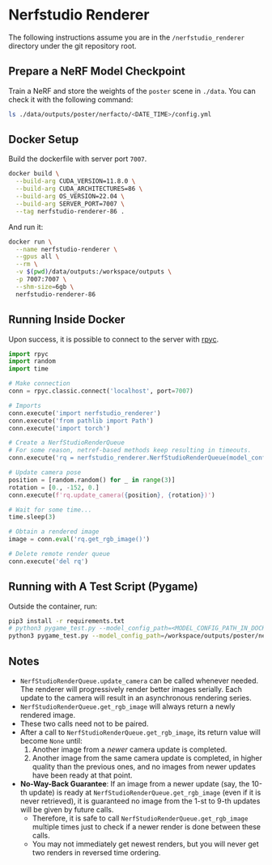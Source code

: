 # Nerfstudio Renderer

The following instructions assume you are in the `/nerfstudio_renderer` directory under the git repository root.

## Prepare a NeRF Model Checkpoint

Train a NeRF and store the weights of the `poster` scene in `./data`. You can check it with the following command:

```sh
ls ./data/outputs/poster/nerfacto/<DATE_TIME>/config.yml
```

## Docker Setup

Build the dockerfile with server port `7007`.

```sh
docker build \
  --build-arg CUDA_VERSION=11.8.0 \
  --build-arg CUDA_ARCHITECTURES=86 \
  --build-arg OS_VERSION=22.04 \
  --build-arg SERVER_PORT=7007 \
  --tag nerfstudio-renderer-86 .
```

And run it:

```sh
docker run \
  --name nerfstudio-renderer \
  --gpus all \
  --rm \
  -v $(pwd)/data/outputs:/workspace/outputs \
  -p 7007:7007 \
  --shm-size=6gb \
  nerfstudio-renderer-86
```

## Running Inside Docker

Upon success, it is possible to connect to the server with [rpyc](https://github.com/tomerfiliba-org/rpyc).

```python
import rpyc
import random
import time

# Make connection
conn = rpyc.classic.connect('localhost', port=7007)

# Imports
conn.execute('import nerfstudio_renderer')
conn.execute('from pathlib import Path')
conn.execute('import torch')

# Create a NerfStudioRenderQueue
# For some reason, netref-based methods keep resulting in timeouts.
conn.execute('rq = nerfstudio_renderer.NerfStudioRenderQueue(model_config_path=Path("<MODEL_CONFIG_PATH>"), checkpoint_path="<MODEL_CHECKPOINT_PATH>", device=torch.device("cuda"))')

# Update camera pose
position = [random.random() for _ in range(3)]
rotation = [0., -152, 0.]
conn.execute(f'rq.update_camera({position}, {rotation})')

# Wait for some time...
time.sleep(3)

# Obtain a rendered image
image = conn.eval('rq.get_rgb_image()')

# Delete remote render queue
conn.execute('del rq')
```

## Running with A Test Script (Pygame)

Outside the container, run:

```sh
pip3 install -r requirements.txt
# python3 pygame_test.py --model_config_path=<MODEL_CONFIG_PATH_IN_DOCKER>
python3 pygame_test.py --model_config_path=/workspace/outputs/poster/nerfacto/<DATE_TIME>/config.yml --model_checkpoint_path=/workspace/outputs/poster/nerfacto/<DATE_TIME>/nerfstudio_models/<CHECKPOINT_NAME>.ckpt
```

## Notes

- `NerfStudioRenderQueue.update_camera` can be called whenever needed. The renderer will progressively render better images serially. Each update to the camera will result in an asynchronous rendering series.
- `NerfStudioRenderQueue.get_rgb_image` will always return a newly rendered image.
- These two calls need not to be paired.
- After a call to `NerfStudioRenderQueue.get_rgb_image`, its return value will become `None` until:
  1. Another image from a *newer* camera update is completed.
  2. Another image from the same camera update is completed, in higher quality than the previous ones, and no images from newer updates have been ready at that point.
- **No-Way-Back Guarantee**: If an image from a newer update (say, the 10-th update) is ready at `NerfStudioRenderQueue.get_rgb_image` (even if it is never retrieved), it is guaranteed no image from the 1-st to 9-th updates will be given by future calls.
  - Therefore, it is safe to call `NerfStudioRenderQueue.get_rgb_image` multiple times just to check if a newer render is done between these calls.
  - You may not immediately get newest renders, but you will never get two renders in reversed time ordering.
